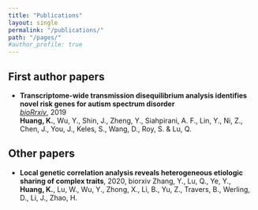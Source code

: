 ```yaml
---
title: "Publications"
layout: single
permalink: "/publications/"
path: "/pages/"
#author_profile: true
---
```


## First author papers

- **Transcriptome-wide transmission disequilibrium analysis identifies novel risk genes for autism spectrum disorder** \
[*bioRrxiv*](https://www.biorxiv.org/content/10.1101/835678v1), 2019\
**Huang, K.**, Wu, Y., Shin, J., Zheng, Y., Siahpirani, A. F., Lin, Y., Ni, Z., Chen, J., You, J., Keles, S., Wang, D., Roy, S. & Lu, Q.

## Other papers

- **Local genetic correlation analysis reveals heterogeneous etiologic sharing of complex traits**, 2020,  biorxiv
Zhang, Y., Lu, Q., Ye, Y., **Huang, K.**, Lu, W., Wu, Y., Zhong, X., Li, B., Yu, Z., Travers, B., Werling, D., Li, J., Zhao, H.
